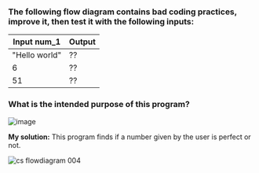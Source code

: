 ### The following flow diagram contains bad coding practices, improve it, then test it with the following inputs:

| Input num_1  |  Output |
| ------------- | ------------- |
| "Hello world"  |  ??  |
| 6  |  ??  |
| 51  |  ??  |

### What is the intended purpose of this program?

![image](https://user-images.githubusercontent.com/89135778/188631204-b5d084c6-44bf-4a48-8897-9b316909bf9c.png)


**My solution:**
This program finds if a number given by the user is perfect or not.

![cs flowdiagram 004](https://user-images.githubusercontent.com/89135778/188632580-fdb0ede6-eee3-4d83-9e99-2ba0556c0027.png)
